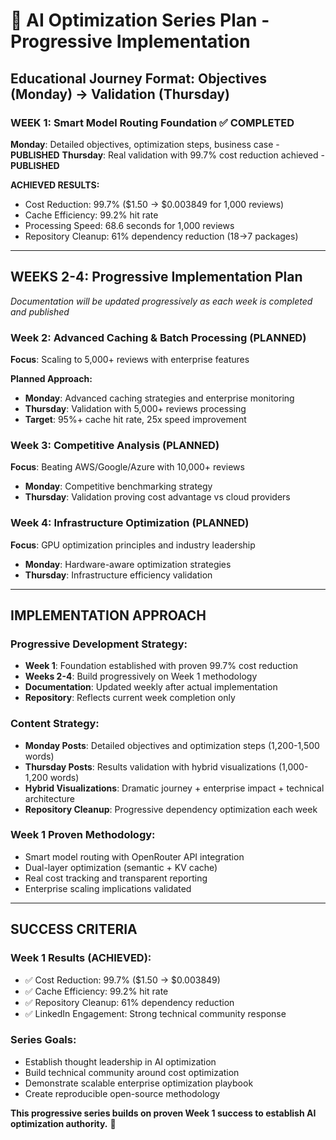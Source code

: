 # 🚀 AI Optimization Series Plan - Progressive Implementation

## Educational Journey Format: Objectives (Monday) → Validation (Thursday)

### **WEEK 1: Smart Model Routing Foundation** ✅ COMPLETED
**Monday**: Detailed objectives, optimization steps, business case - **PUBLISHED**
**Thursday**: Real validation with 99.7% cost reduction achieved - **PUBLISHED**

**ACHIEVED RESULTS:**
- Cost Reduction: 99.7% ($1.50 → $0.003849 for 1,000 reviews)
- Cache Efficiency: 99.2% hit rate  
- Processing Speed: 68.6 seconds for 1,000 reviews
- Repository Cleanup: 61% dependency reduction (18→7 packages)

---

## **WEEKS 2-4: Progressive Implementation Plan**

*Documentation will be updated progressively as each week is completed and published*

### **Week 2: Advanced Caching & Batch Processing** (PLANNED)
**Focus**: Scaling to 5,000+ reviews with enterprise features

**Planned Approach:**
- **Monday**: Advanced caching strategies and enterprise monitoring
- **Thursday**: Validation with 5,000+ reviews processing
- **Target**: 95%+ cache hit rate, 25x speed improvement

### **Week 3: Competitive Analysis** (PLANNED)  
**Focus**: Beating AWS/Google/Azure with 10,000+ reviews
- **Monday**: Competitive benchmarking strategy
- **Thursday**: Validation proving cost advantage vs cloud providers

### **Week 4: Infrastructure Optimization** (PLANNED)
**Focus**: GPU optimization principles and industry leadership
- **Monday**: Hardware-aware optimization strategies  
- **Thursday**: Infrastructure efficiency validation

---

## **IMPLEMENTATION APPROACH**

### **Progressive Development Strategy:**
- **Week 1**: Foundation established with proven 99.7% cost reduction
- **Weeks 2-4**: Build progressively on Week 1 methodology
- **Documentation**: Updated weekly after actual implementation
- **Repository**: Reflects current week completion only

### **Content Strategy:**
- **Monday Posts**: Detailed objectives and optimization steps (1,200-1,500 words)
- **Thursday Posts**: Results validation with hybrid visualizations (1,000-1,200 words)
- **Hybrid Visualizations**: Dramatic journey + enterprise impact + technical architecture
- **Repository Cleanup**: Progressive dependency optimization each week

### **Week 1 Proven Methodology:**
- Smart model routing with OpenRouter API integration
- Dual-layer optimization (semantic + KV cache)
- Real cost tracking and transparent reporting
- Enterprise scaling implications validated

---

## **SUCCESS CRITERIA**

### **Week 1 Results (ACHIEVED):**
- ✅ Cost Reduction: 99.7% ($1.50 → $0.003849)
- ✅ Cache Efficiency: 99.2% hit rate
- ✅ Repository Cleanup: 61% dependency reduction
- ✅ LinkedIn Engagement: Strong technical community response

### **Series Goals:**
- Establish thought leadership in AI optimization
- Build technical community around cost optimization  
- Demonstrate scalable enterprise optimization playbook
- Create reproducible open-source methodology

**This progressive series builds on proven Week 1 success to establish AI optimization authority.** 🚀